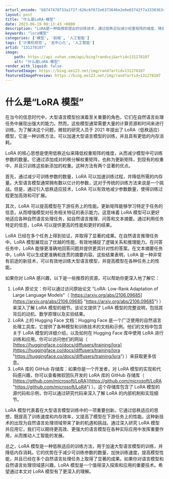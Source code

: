 ```yaml
---
arturl_encode: "68747470733a2f2f:626c6f672e6373646e2e6e65742f7a3330363431373838382f:61727469636c652f64657461696c732f313331323738313037"
layout: post
title: "什么是LoRA-模型"
date: 2023-06-19 00:13:43 +0800
description: "LoRA是一种由微软提出的训练技术，通过低秩近似减少权重矩阵的维度，降低大型语言模型的训练资源需求。"
keywords: "lora模型"
categories: ['模型', '前端', '人工智能']
tags: ['计算机视觉', '去中心化', '人工智能']
artid: "131278107"
image:
    path: https://api.vvhan.com/api/bing?rand=sj&artid=131278107
    alt: "什么是LoRA-模型"
render_with_liquid: false
featuredImage: https://bing.ee123.net/img/rand?artid=131278107
featuredImagePreview: https://bing.ee123.net/img/rand?artid=131278107
---
```


# 什么是“LoRA 模型”

在当今的信息时代中，大型语言模型扮演着至关重要的角色，它们在自然语言处理任务中展现出强大的能力。然而，这些模型通常需要大量的计算资源和时间来进行训练。为了解决这个问题，微软的研究人员于 2021 年提出了 LoRA（低秩适应）模型，它是一种训练方法，可以加速大型语言模型的训练，并且具有更低的内存消耗。

LoRA 的核心思想是使用低秩近似来降低权重矩阵的维度，从而减少模型中可训练参数的数量。它通过添加成对的秩分解权重矩阵，也称为更新矩阵，到现有的权重中，并且只训练这些新添加的权重。这种方法有两个显著的优点。

首先，通过减少可训练参数的数量，LoRA 可以加速训练过程，并降低所需的内存量。大型语言模型通常拥有数以亿计的参数，这对于传统的训练方法来说是一个挑战。但是，通过引入低秩适应技术，LoRA 可以有效地减少参数数量，使得训练过程更加高效和可扩展。

其次，LoRA 可以提高模型在下游任务上的性能。更新矩阵能够学习特定于任务的信息，从而增强模型对任务相关特征的表示能力。这意味着 LoRA 模型可以更好地适应各种自然语言处理任务，如自然语言推理、问答和文本摘要。通过利用任务特定的信息，LoRA 可以提供更高的性能和更好的结果。

LoRA 已经在多个任务上得到验证，并取得了显著的成果。在自然语言推理任务中，LoRA 模型展现出了优越的性能，有效地捕捉了逻辑关系和推理能力。在问答任务中，LoRA 能够更准确地回答问题并提供更具针对性的答案。在文本摘要任务中，LoRA 可以生成更准确和连贯的摘要内容。这些结果表明，LoRA 是一种非常有前途的新技术，可以有效地训练大型语言模型，并提高模型在各种任务上的性能。

如果你对 LoRA 感兴趣，以下是一些推荐的资源，可以帮助你更深入地了解它：

1. LoRA 原论文：你可以通过访问原始论文 "LoRA: Low-Rank Adaptation of Large Language Models"（
   [https://arxiv.org/abs/2106.09685](https://arxiv.org/abs/2106.09685 "https://arxiv.org/abs/2106.09685")
   ） 来深入了解 LoRA 模型的细节。该论文提供了 LoRA 模型的完整说明，包括其背后的动机、数学原理以及实验结果。
2. LoRA 上的 Hugging Face 文档：Hugging Face 是一个广泛使用的自然语言处理工具库，它提供了各种模型和训练技术的文档和示例。他们的文档中包含关于 LoRA 模型的详细介绍，以及如何在 Hugging Face 库中使用 LoRA 进行训练和应用。你可以访问他们的网站（
   [https://huggingface.co/docs/diffusers/training/lora](https://huggingface.co/docs/diffusers/training/lora "https://huggingface.co/docs/diffusers/training/lora")
   ）来获取更多信息。
3. LoRA 库的 GitHub 存储库：如果你是一个开发者，对 LoRA 模型的实现和代码感兴趣，你可以查看微软团队开发的 LoRA 库的 GitHub 存储库（
   [https://github.com/microsoft/LoRA](https://github.com/microsoft/LoRA "https://github.com/microsoft/LoRA")
   ）。这个存储库包含了 LoRA 模型的源代码和示例，你可以通过研究代码来深入了解 LoRA 的内部机制和实现细节。

LoRA 模型代表着在大型语言模型训练中的一项重要创新。它通过低秩适应的思想，既提高了训练速度和内存效率，又提高了模型在下游任务上的性能。这种新技术的出现为自然语言处理领域带来了新的机遇和挑战。通过深入研究 LoRA 模型并应用它，我们可以期待更高效、更强大的语言模型在各种实际应用中发挥重要作用，从而推动人工智能的发展。

总之，LoRA 模型是一种低秩适应的训练方法，用于加速大型语言模型的训练，并降低内存消耗。它的优势在于减少可训练参数的数量，加快训练速度，提高模型性能，并且已经在多个自然语言处理任务上取得了显著的成果。如果你对语言模型和自然语言处理领域感兴趣，LoRA 模型是一个值得深入探索和应用的重要技术。希望通过本文对 LoRA 模型有了更深入的理解。
